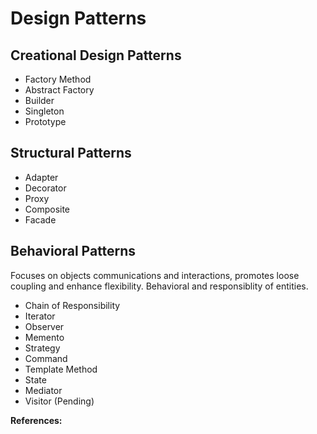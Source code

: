 # Design Patterns

## Creational Design Patterns
- Factory Method
- Abstract Factory
- Builder
- Singleton
- Prototype

## Structural Patterns
- Adapter
- Decorator
- Proxy
- Composite
- Facade

## Behavioral Patterns
Focuses on objects communications and interactions, promotes loose coupling and enhance flexibility. Behavioral and responsiblity of entities.
- Chain of Responsibility
- Iterator
- Observer
- Memento
- Strategy
- Command
- Template Method
- State
- Mediator
- Visitor (Pending)


**References:**
